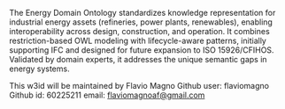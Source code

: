 The Energy Domain Ontology standardizes knowledge representation for industrial energy assets (refineries, power plants, renewables), enabling interoperability across design, construction, and operation. It combines restriction-based OWL modeling with lifecycle-aware patterns, initially supporting IFC and designed for future expansion to ISO 15926/CFIHOS. Validated by domain experts, it addresses the unique semantic gaps in energy systems.

This w3id will be maintained by Flavio Magno
Github user: flaviomagno
Github id: 60225211
email: flaviomagnoaf@gmail.com